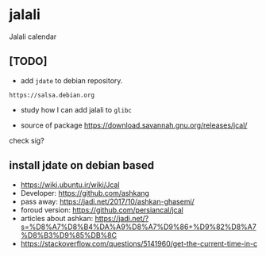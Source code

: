 # jalali

Jalali calendar

## [TODO]
* add `jdate` to debian repository. 

`https://salsa.debian.org`


* study how I can add jalali to `glibc`

* source of package
  https://download.savannah.gnu.org/releases/jcal/

check sig?

## install jdate on debian based

* https://wiki.ubuntu.ir/wiki/Jcal
* Developer: https://github.com/ashkang
* pass away: https://jadi.net/2017/10/ashkan-ghasemi/
* foroud version: https://github.com/persiancal/jcal
* articles about ashkan: https://jadi.net/?s=%D8%A7%D8%B4%DA%A9%D8%A7%D9%86+%D9%82%D8%A7%D8%B3%D9%85%DB%8C
* https://stackoverflow.com/questions/5141960/get-the-current-time-in-c
